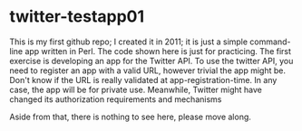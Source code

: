 twitter-testapp01
=========
This is my first github repo; I created it in 2011; it is just a simple command-line app written in Perl.
The code shown here is just for practicing.
The first exercise is developing an app for the Twitter API.
To use the twitter API, you need to register an app with a valid URL, however trivial the app might be.
Don't know if the URL is really validated at app-registration-time.
In any case, the app will be for private use. 
Meanwhile, Twitter might have changed its authorization requirements and mechanisms

Aside from that, there is nothing to see here, please move along.
